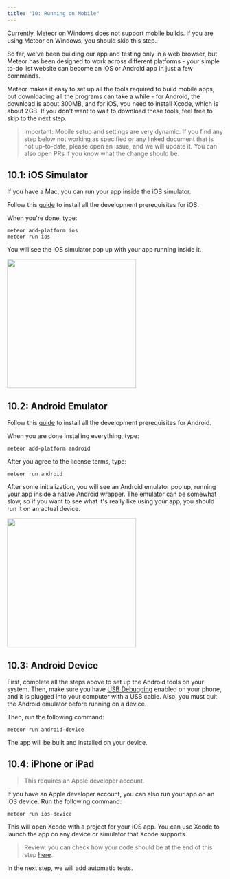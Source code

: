 ```yaml
---
title: "10: Running on Mobile"
---
```


Currently, Meteor on Windows does not support mobile builds. If you are using Meteor on Windows, you should skip this step.

So far, we've been building our app and testing only in a web browser, but Meteor has been designed to work across different platforms - your simple to-do list website can become an iOS or Android app in just a few commands.

Meteor makes it easy to set up all the tools required to build mobile apps, but downloading all the programs can take a while - for Android, the download is about 300MB, and for iOS, you need to install Xcode, which is about 2GB. If you don't want to wait to download these tools, feel free to skip to the next step.

> Important: Mobile setup and settings are very dynamic. If you find any step below not working as specified or any linked document that is not up-to-date, please open an issue, and we will update it. You can also open PRs if you know what the change should be.

## 10.1: iOS Simulator

If you have a Mac, you can run your app inside the iOS simulator.

Follow this [guide](https://guide.meteor.com/cordova.html#installing-prerequisites-ios) to install all the development prerequisites for iOS. 

When you're done, type:

```
meteor add-platform ios
meteor run ios
```

You will see the iOS simulator pop up with your app running inside it.

<img width="300px" src="/simple-todos/assets/step10-ios-simulator.png"/>

## 10.2: Android Emulator

Follow this [guide](https://guide.meteor.com/cordova.html#installing-prerequisites-android) to install all the development prerequisites for Android.

When you are done installing everything, type:

```
meteor add-platform android
```

After you agree to the license terms, type:

```
meteor run android
```

After some initialization, you will see an Android emulator pop up, running your app inside a native Android wrapper. The emulator can be somewhat slow, so if you want to see what it's really like using your app, you should run it on an actual device.

<img width="300px" src="/simple-todos/assets/step10-android-emulator.png"/>

## 10.3: Android Device

First, complete all the steps above to set up the Android tools on your system. Then, make sure you have [USB Debugging](http://developer.android.com/tools/device.html#developer-device-options) enabled on your phone, and it is plugged into your computer with a USB cable. Also, you must quit the Android emulator before running on a device.

Then, run the following command:

```
meteor run android-device
```

The app will be built and installed on your device.

## 10.4: iPhone or iPad

> This requires an Apple developer account.

If you have an Apple developer account, you can also run your app on an iOS device. Run the following command:

```
meteor run ios-device
```

This will open Xcode with a project for your iOS app. You can use Xcode to launch the app on any device or simulator that Xcode supports.

> Review: you can check how your code should be at the end of this step [here](https://github.com/meteor/blaze-tutorial/tree/master/src/simple-todos/step10).

In the next step, we will add automatic tests.
